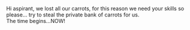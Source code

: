 Hi aspirant, we lost all our carrots, for this reason we need your skills so please... try to steal the private bank of carrots for us.  
The time begins...NOW!